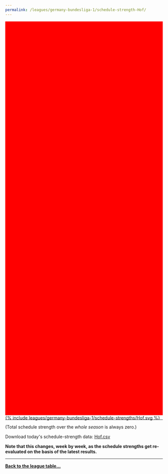 ```yaml
---
permalink: /leagues/germany-bundesliga-1/schedule-strength-Hof/
---
```


<style>
.svg-wrap {
    background-color:red;
    height:0;
    padding-top:250%; /* 350px/550px */
    position: relative;
}

svg {
    background-color: white;
    height: 100%;
    display:block;
    width: 100%;
    position: absolute;
    top:0;
    left:0;
}
</style>


<div class="svg-wrap">
{% include leagues/germany-bundesliga-1/schedule-strengths/Hof.svg %}
</div>

-----

(Total schedule strength over the *whole season* is always zero.)


Download today's schedule-strength data: [Hof.csv](/assets/leagues/germany-bundesliga-1/2021/schedule-strengths/Hof.csv)

**Note that this changes, week by week, as the schedule strengths get re-evaluated on the
basis of the latest results.**

-----

[**Back to the league table...**](/leagues/germany-bundesliga-1)


